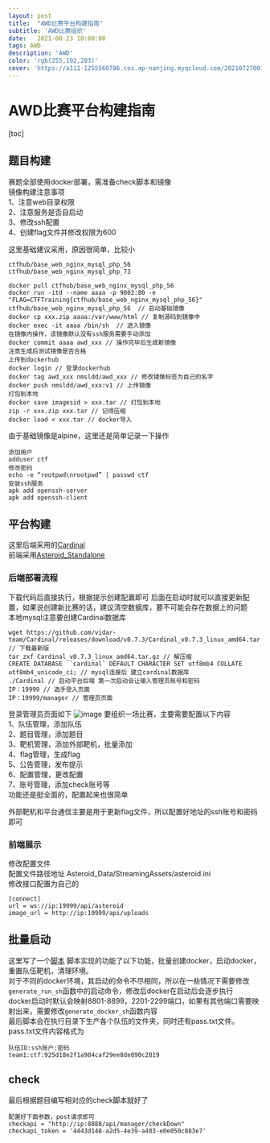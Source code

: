 ```yaml
---
layout: post
title:  "AWD比赛平台构建指南"
subtitle: 'AWD比赛组织'
date:   2021-08-23 18:00:00
tags: AWD
description: 'AWD'
color: 'rgb(255,192,203)'
cover: 'https://a111-1255560786.cos.ap-nanjing.myqcloud.com/20210727001.jpg'
---
```


# AWD比赛平台构建指南
[toc]
## 题目构建
赛题全部使用docker部署，需准备check脚本和镜像  
镜像构建注意事项  
1、注意web目录权限  
2、注意服务是否自启动  
3、修改ssh配置  
4、创建flag文件并修改权限为600

这里基础建议采用，原因很简单，比较小
```
ctfhub/base_web_nginx_mysql_php_56
ctfhub/base_web_nginx_mysql_php_73
```
```
docker pull ctfhub/base_web_nginx_mysql_php_56
docker run -itd --name aaaa -p 9002:80 -e "FLAG=CTFTraining{ctfhub/base_web_nginx_mysql_php_56}" ctfhub/base_web_nginx_mysql_php_56  // 启动基础镜像
docker cp xxx.zip aaaa:/var/www/html // 复制源码到镜像中
docker exec -it aaaa /bin/sh  // 进入镜像
在镜像内操作，该镜像默认没有ssh服务需要手动添加
docker commit aaaa awd_xxx // 操作完毕后生成新镜像
注意生成后测试镜像是否合格
上传到dockerhub
docker login // 登录dockerhub
docker tag awd_xxx nmsldd/awd_xxx // 修改镜像标签为自己的名字
docker push nmsldd/awd_xxx:v1 // 上传镜像
打包到本地
docker save imagesid > xxx.tar // 打包到本地
zip -r xxx.zip xxx.tar // 记得压缩
docker load < xxx.tar // docker导入
```
由于基础镜像是alpine，这里还是简单记录一下操作
```
添加用户
adduser ctf
修改密码
echo -e “rootpwd\nrootpwd” | passwd ctf
安装ssh服务
apk add openssh-server
apk add openssh-client
```

## 平台构建
这里后端采用的[Cardinal](https://github.com/vidar-team/Cardinal)  
前端采用[Asteroid_Standalone](https://github.com/wuhan005/Asteroid/releases)  
### 后端部署流程
下载代码后直接执行，根据提示创建配置即可
后面在启动时就可以直接更新配置，如果说创建新比赛的话，建议清空数据库，要不可能会存在数据上的问题  
本地mysql注意要创建Cardinal数据库

```
wget https://github.com/vidar-team/Cardinal/releases/download/v0.7.3/Cardinal_v0.7.3_linux_amd64.tar.gz // 下载最新版
tar zxf Cardinal_v0.7.3_linux_amd64.tar.gz // 解压缩
CREATE DATABASE  `cardinal` DEFAULT CHARACTER SET utf8mb4 COLLATE utf8mb4_unicode_ci; // mysql连接后 建立cardinal数据库
./Cardinal // 启动平台后端 第一次启动会让输入管理员账号和密码
IP：19999 // 选手登入页面
IP：19999/manager // 管理员页面
```

登录管理员页面如下
![image](https://img2020.cnblogs.com/blog/2246810/202108/2246810-20210823110719656-330180147.png)
要组织一场比赛，主要需要配置以下内容  
1、队伍管理，添加队伍  
2、题目管理，添加题目  
3、靶机管理，添加外部靶机，批量添加  
4、flag管理，生成flag  
5、公告管理，发布提示  
6、配置管理，更改配置  
7、账号管理，添加check账号等  
功能还是挺全面的，配置起来也很简单  

外部靶机和平台通信主要是用于更新flag文件，所以配置好地址的ssh账号和密码即可

### 前端展示
修改配置文件  
配置文件路径地址 Asteroid_Data/StreamingAssets/asteroid.ini  
修改接口配置为自己的  
```
[connect]
url = ws://ip:19999/api/asteroid
image_url = http://ip:19999/api/uploads
```

## 批量启动
这里写了一个[脚本](https://github.com/Sexisnull/awd/blob/main/startawd.py)
脚本实现的功能了以下功能，批量创建docker，启动docker，重置队伍靶机，清理环境。  
对于不同的docker环境，其启动的命令不尽相同，所以在一些情况下需要修改`generate_run_sh`函数中的启动命令，修改后docker在启动后会逐步执行  
docker启动时默认会映射8801-8899，2201-2299端口，如果有其他端口需要映射出来，需要修改`generate_docker_sh`函数内容  
最后脚本会在执行目录下生产各个队伍的文件夹，同时还有pass.txt文件。  
pass.txt文件内容格式为  
```
队伍ID:ssh账户:密码
team1:ctf:925d18e2f1a984caf29ee8de890c2819
```

## check
最后根据题目编写相对应的check脚本就好了
```
配置好下面参数，post请求即可
checkapi = "http://ip:8888/api/manager/checkDown"
checkapi_token = '4443d148-a2d5-4e39-a483-e0e050c883e7'
```